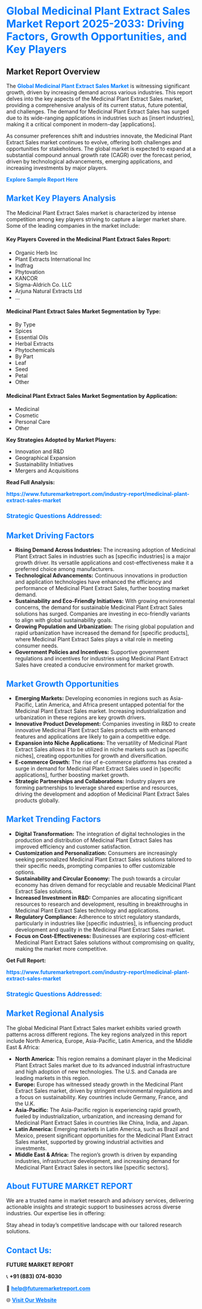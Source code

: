 <h1 style="color: #007BFF;">Global Medicinal Plant Extract Sales Market Report 2025-2033: Driving Factors, Growth Opportunities, and Key Players</h1>

<section id="overview">
<h2>Market Report Overview</h2>
<p>The <a href="https://www.futuremarketreport.com/industry-report/medicinal-plant-extract-sales-market" style="color: #007BFF; text-decoration: none;"><strong>Global Medicinal Plant Extract Sales Market</strong></a> is witnessing significant growth, driven by increasing demand across various industries. This report delves into the key aspects of the Medicinal Plant Extract Sales market, providing a comprehensive analysis of its current status, future potential, and challenges. The demand for Medicinal Plant Extract Sales has surged due to its wide-ranging applications in industries such as [insert industries], making it a critical component in modern-day [applications].</p>
<p>As consumer preferences shift and industries innovate, the Medicinal Plant Extract Sales market continues to evolve, offering both challenges and opportunities for stakeholders. The global market is expected to expand at a substantial compound annual growth rate (CAGR) over the forecast period, driven by technological advancements, emerging applications, and increasing investments by major players.</p>
</section>

<section id="overview">
<p><a href="https://www.futuremarketreport.com/request-sample/reportId=109265" style="color: #007BFF; text-decoration: none;"><strong>Explore Sample Report Here</strong></a></p>
</section>

<section id="key-players">
<h2 style="color: #007BFF;">Market Key Players Analysis</h2>
<p>The Medicinal Plant Extract Sales market is characterized by intense competition among key players striving to capture a larger market share. Some of the leading companies in the market include:</p>
<h4>Key Players Covered in the Medicinal Plant Extract Sales Report:</h4>
<ul><li>Organic Herb Inc</li><li>Plant Extracts International Inc</li><li>Indfrag</li><li>Phytovation</li><li>KANCOR</li><li>Sigma-Aldrich Co. LLC</li><li>Arjuna Natural Extracts Ltd</li><li>...</li></ul>
<h4>Medicinal Plant Extract Sales Market Segmentation by Type:</h4>
<ul><li>By Type</li><li>Spices</li><li>Essential Oils</li><li>Herbal Extracts</li><li>Phytochemicals</li><li>By Part</li><li>Leaf</li><li>Seed</li><li>Petal</li><li>Other</li></ul>

<h4>Medicinal Plant Extract Sales Market Segmentation by Application:</h4>
<ul><li>Medicinal</li><li>Cosmetic</li><li>Personal Care</li><li>Other</li></ul>
<p><strong>Key Strategies Adopted by Market Players:</strong></p>
<ul>
<li>Innovation and R&D</li>
<li>Geographical Expansion</li>
<li>Sustainability Initiatives</li>
<li>Mergers and Acquisitions</li>
</ul>
</section>

<section>
<p><strong>Read Full Analysis: </strong></p><a href="https://www.futuremarketreport.com/industry-report/medicinal-plant-extract-sales-market" style="color: #007BFF; text-decoration: none;"><strong>https://www.futuremarketreport.com/industry-report/medicinal-plant-extract-sales-market</strong></a>
<h3 style="color: #007BFF;">Strategic Questions Addressed:</h3>
</section>

<section id="driving-factors">
<h2 style="color: #007BFF;">Market Driving Factors</h2>
<ul>
<li><strong>Rising Demand Across Industries:</strong> The increasing adoption of Medicinal Plant Extract Sales in industries such as [specific industries] is a major growth driver. Its versatile applications and cost-effectiveness make it a preferred choice among manufacturers.</li>
<li><strong>Technological Advancements:</strong> Continuous innovations in production and application technologies have enhanced the efficiency and performance of Medicinal Plant Extract Sales, further boosting market demand.</li>
<li><strong>Sustainability and Eco-Friendly Initiatives:</strong> With growing environmental concerns, the demand for sustainable Medicinal Plant Extract Sales solutions has surged. Companies are investing in eco-friendly variants to align with global sustainability goals.</li>
<li><strong>Growing Population and Urbanization:</strong> The rising global population and rapid urbanization have increased the demand for [specific products], where Medicinal Plant Extract Sales plays a vital role in meeting consumer needs.</li>
<li><strong>Government Policies and Incentives:</strong> Supportive government regulations and incentives for industries using Medicinal Plant Extract Sales have created a conducive environment for market growth.</li>
</ul>
</section>

<section id="growth-opportunities">
<h2 style="color: #007BFF;">Market Growth Opportunities</h2>
<ul>
<li><strong>Emerging Markets:</strong> Developing economies in regions such as Asia-Pacific, Latin America, and Africa present untapped potential for the Medicinal Plant Extract Sales market. Increasing industrialization and urbanization in these regions are key growth drivers.</li>
<li><strong>Innovative Product Development:</strong> Companies investing in R&D to create innovative Medicinal Plant Extract Sales products with enhanced features and applications are likely to gain a competitive edge.</li>
<li><strong>Expansion into Niche Applications:</strong> The versatility of Medicinal Plant Extract Sales allows it to be utilized in niche markets such as [specific niches], creating opportunities for growth and diversification.</li>
<li><strong>E-commerce Growth:</strong> The rise of e-commerce platforms has created a surge in demand for Medicinal Plant Extract Sales used in [specific applications], further boosting market growth.</li>
<li><strong>Strategic Partnerships and Collaborations:</strong> Industry players are forming partnerships to leverage shared expertise and resources, driving the development and adoption of Medicinal Plant Extract Sales products globally.</li>
</ul>
</section>

<section id="trending-factors">
<h2 style="color: #007BFF;">Market Trending Factors</h2>
<ul>
<li><strong>Digital Transformation:</strong> The integration of digital technologies in the production and distribution of Medicinal Plant Extract Sales has improved efficiency and customer satisfaction.</li>
<li><strong>Customization and Personalization:</strong> Consumers are increasingly seeking personalized Medicinal Plant Extract Sales solutions tailored to their specific needs, prompting companies to offer customizable options.</li>
<li><strong>Sustainability and Circular Economy:</strong> The push towards a circular economy has driven demand for recyclable and reusable Medicinal Plant Extract Sales solutions.</li>
<li><strong>Increased Investment in R&D:</strong> Companies are allocating significant resources to research and development, resulting in breakthroughs in Medicinal Plant Extract Sales technology and applications.</li>
<li><strong>Regulatory Compliance:</strong> Adherence to strict regulatory standards, particularly in industries like [specific industries], is influencing product development and quality in the Medicinal Plant Extract Sales market.</li>
<li><strong>Focus on Cost-Effectiveness:</strong> Businesses are exploring cost-efficient Medicinal Plant Extract Sales solutions without compromising on quality, making the market more competitive.</li>
</ul>
</section>

<section>
<p><strong>Get Full Report: </strong></p><a href="https://www.futuremarketreport.com/industry-report/medicinal-plant-extract-sales-market" style="color: #007BFF; text-decoration: none;"><strong>https://www.futuremarketreport.com/industry-report/medicinal-plant-extract-sales-market</strong></a>
<h3 style="color: #007BFF;">Strategic Questions Addressed:</h3>
</section>


<section id="regional-analysis">
<h2 style="color: #007BFF;">Market Regional Analysis</h2>
<p>The global Medicinal Plant Extract Sales market exhibits varied growth patterns across different regions. The key regions analyzed in this report include North America, Europe, Asia-Pacific, Latin America, and the Middle East & Africa:</p>
<ul>
<li><strong>North America:</strong> This region remains a dominant player in the Medicinal Plant Extract Sales market due to its advanced industrial infrastructure and high adoption of new technologies. The U.S. and Canada are leading markets in this region.</li>
<li><strong>Europe:</strong> Europe has witnessed steady growth in the Medicinal Plant Extract Sales market, driven by stringent environmental regulations and a focus on sustainability. Key countries include Germany, France, and the U.K.</li>
<li><strong>Asia-Pacific:</strong> The Asia-Pacific region is experiencing rapid growth, fueled by industrialization, urbanization, and increasing demand for Medicinal Plant Extract Sales in countries like China, India, and Japan.</li>
<li><strong>Latin America:</strong> Emerging markets in Latin America, such as Brazil and Mexico, present significant opportunities for the Medicinal Plant Extract Sales market, supported by growing industrial activities and investments.</li>
<li><strong>Middle East & Africa:</strong> The region’s growth is driven by expanding industries, infrastructure development, and increasing demand for Medicinal Plant Extract Sales in sectors like [specific sectors].</li>
</ul>
</section>

<footer>
<h2 style="color: #007BFF;">About FUTURE MARKET REPORT</h2>
<p>We are a trusted name in market research and advisory services, delivering actionable insights and strategic support to businesses across diverse industries. Our expertise lies in offering:</p>

<p>Stay ahead in today’s competitive landscape with our tailored research solutions.</p>

<h2 style="color: #007BFF;">Contact Us:</h2>
<p><strong>FUTURE MARKET REPORT</strong></p>
<p>📞 <strong>+91 (883) 074-8030</strong></p>
<p>📧 <strong><a href="mailto:help@futuremarketreport.com" style="color: #007BFF;">help@futuremarketreport.com</a></strong></p>
<p>🌐 <strong><a href="https://www.futuremarketreport.com/" style="color: #007BFF;">Visit Our Website</a></strong></p>
</footer>